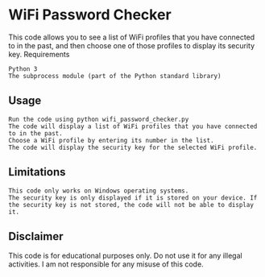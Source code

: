 # WiFi Password Checker

This code allows you to see a list of WiFi profiles that you have connected to in the past, and then choose one of those profiles to display its security key.
Requirements

    Python 3
    The subprocess module (part of the Python standard library)

## Usage

    Run the code using python wifi_password_checker.py
    The code will display a list of WiFi profiles that you have connected to in the past.
    Choose a WiFi profile by entering its number in the list.
    The code will display the security key for the selected WiFi profile.

## Limitations

    This code only works on Windows operating systems.
    The security key is only displayed if it is stored on your device. If the security key is not stored, the code will not be able to display it.

## Disclaimer

This code is for educational purposes only. Do not use it for any illegal activities. I am not responsible for any misuse of this code.
